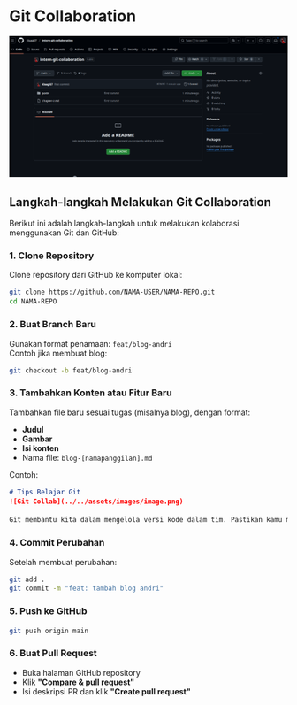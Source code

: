 
# Git Collaboration

![Langkah Git](../../assets/images/image.png)

## Langkah-langkah Melakukan Git Collaboration

Berikut ini adalah langkah-langkah untuk melakukan kolaborasi menggunakan Git dan GitHub:

### 1. Clone Repository
Clone repository dari GitHub ke komputer lokal:

```bash
git clone https://github.com/NAMA-USER/NAMA-REPO.git
cd NAMA-REPO
```

### 2. Buat Branch Baru
Gunakan format penamaan: `feat/blog-andri`  
Contoh jika membuat blog:

```bash
git checkout -b feat/blog-andri
```

### 3. Tambahkan Konten atau Fitur Baru
Tambahkan file baru sesuai tugas (misalnya blog), dengan format:

- **Judul**
- **Gambar**
- **Isi konten**
- Nama file: `blog-[namapanggilan].md`

Contoh:

```markdown
# Tips Belajar Git
![Git Collab](../../assets/images/image.png)

Git membantu kita dalam mengelola versi kode dalam tim. Pastikan kamu memahami konsep commit, branch, dan pull request.
```

### 4. Commit Perubahan
Setelah membuat perubahan:

```bash
git add .
git commit -m "feat: tambah blog andri"
```

### 5. Push ke GitHub

```bash
git push origin main
```

### 6. Buat Pull Request
- Buka halaman GitHub repository
- Klik **"Compare & pull request"**
- Isi deskripsi PR dan klik **"Create pull request"**
